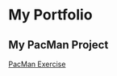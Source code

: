 # My Portfolio
## My PacMan Project
<a href="https://github.com/BrettSchaumburg/pacman.git">PacMan Exercise</a>
